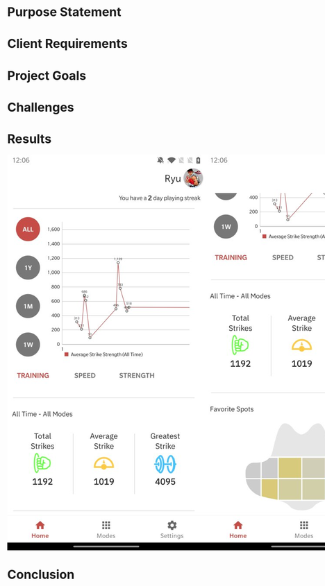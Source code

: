 # Purpose Statement

# Client Requirements

# Project Goals

# Challenges

# Results

<div style="display: flex; flex-flow: row nowrap; width: 100%;">
    <img src="./img/homepage_light_1.jpg" alt="Home Page (Light Theme)" style="flex-grow: 1;">
    <img src="./img/homepage_light_2.jpg" alt="Home Page (Light Theme)" style="flex-grow: 1;">
    <img src="./img/homepage_dark_1.jpg" alt="Home Page (Dark Theme)" style="flex-grow: 1;">
    <img src="./img/homepage_dark_2.jpg" alt="Home Page (Dark Theme)" style="flex-grow: 1;">
</div>

# Conclusion
